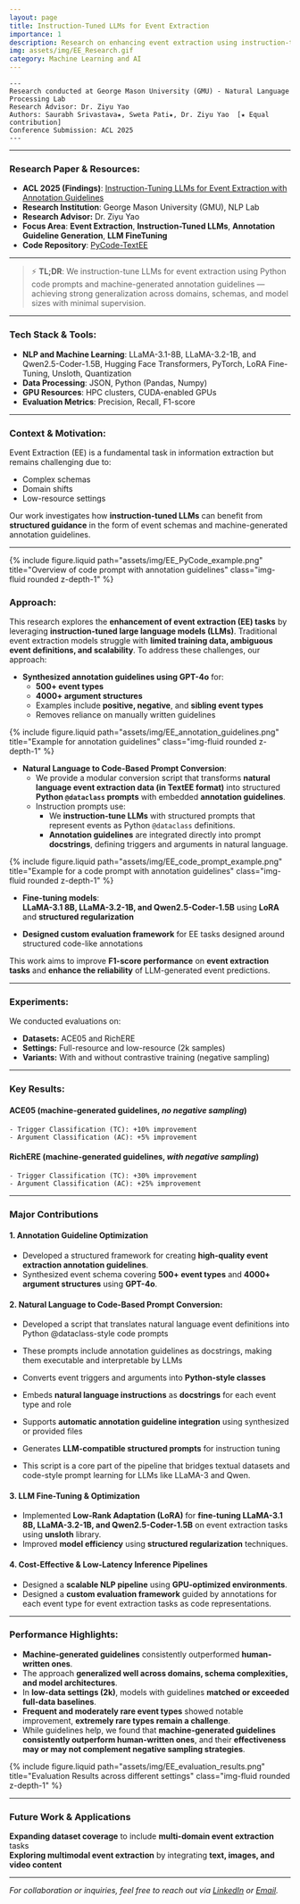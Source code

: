 ```yaml
---
layout: page
title: Instruction-Tuned LLMs for Event Extraction
importance: 1
description: Research on enhancing event extraction using instruction-tuned large language models (LLMs), optimizing annotation guidelines, and improving fine-tuning techniques for NLP tasks.
img: assets/img/EE_Research.gif
category: Machine Learning and AI
---
```

    ---
    Research conducted at George Mason University (GMU) - Natural Language Processing Lab
    Research Advisor: Dr. Ziyu Yao
    Authors: Saurabh Srivastava★, Sweta Pati★, Dr. Ziyu Yao  [★ Equal contribution]
    Conference Submission: ACL 2025
    ---

---

### **Research Paper & Resources:**
- **ACL 2025 (Findings)**: <a href="https://aclanthology.org/2025.findings-acl.677/" target="_blank">Instruction-Tuning LLMs for Event Extraction with Annotation Guidelines</a>
- **Research Institution**: George Mason University (GMU), NLP Lab 
- **Research Advisor:** Dr. Ziyu Yao
- **Focus Area**: **Event Extraction**, **Instruction-Tuned LLMs**, **Annotation Guideline Generation**, **LLM FineTuning**
- **Code Repository**: <a href="https://github.com/Ziyu-Yao-NLP-Lab/PyCode-TextEE" target="_blank">PyCode-TextEE</a>

---

> ⚡ **TL;DR**: We instruction-tune LLMs for event extraction using Python code prompts and machine-generated annotation guidelines — achieving strong generalization across domains, schemas, and model sizes with minimal supervision.

---

### **Tech Stack & Tools:**
- **NLP and Machine Learning**: LLaMA-3.1-8B, LLaMA-3.2-1B, and Qwen2.5-Coder-1.5B, Hugging Face Transformers, PyTorch, LoRA Fine-Tuning, Unsloth, Quantization
- **Data Processing**: JSON, Python (Pandas, Numpy)
- **GPU Resources**: HPC clusters, CUDA-enabled GPUs
- **Evaluation Metrics**: Precision, Recall, F1-score

---

### **Context & Motivation:**
Event Extraction (EE) is a fundamental task in information extraction but remains challenging due to:
- Complex schemas  
- Domain shifts  
- Low-resource settings  

Our work investigates how **instruction-tuned LLMs** can benefit from **structured guidance** in the form of event schemas and machine-generated annotation guidelines.

---

<div class="row justify-content-sm-center">
    <div class="col-sm mt-3 mt-md-0">
        {% include figure.liquid path="assets/img/EE_PyCode_example.png" title="Overview of code prompt with annotation guidelines" class="img-fluid rounded z-depth-1" %}
    </div>
</div>

### **Approach:**

This research explores the **enhancement of event extraction (EE) tasks** by leveraging **instruction-tuned large language models (LLMs)**. Traditional event extraction models struggle with **limited training data, ambiguous event definitions, and scalability**. To address these challenges, our approach:

- **Synthesized annotation guidelines using GPT-4o** for:
  - **500+ event types**
  - **4000+ argument structures**
  - Examples include **positive, negative**, and **sibling event types**
  - Removes reliance on manually written guidelines

<div class="row justify-content-sm-center">
    <div class="col-sm mt-3 mt-md-0">
        {% include figure.liquid path="assets/img/EE_annotation_guidelines.png" title="Example for annotation guidelines" class="img-fluid rounded z-depth-1" %}
    </div>
</div>
  
- **Natural Language to Code-Based Prompt Conversion**:
    - We provide a modular conversion script that transforms **natural language event extraction data (in TextEE format)** into structured **Python `@dataclass` prompts** with embedded **annotation guidelines**.
    - Instruction prompts use:
        - We **instruction-tune LLMs** with structured prompts that represent events as Python `@dataclass` definitions.
        - **Annotation guidelines** are integrated directly into prompt **docstrings**, defining triggers and arguments in natural language.

<div class="row justify-content-sm-center">
    <div class="col-sm mt-3 mt-md-0">
        {% include figure.liquid path="assets/img/EE_code_prompt_example.png" title="Example for a code prompt with annotation guidelines" class="img-fluid rounded z-depth-1" %}
    </div>
</div>

- **Fine-tuning models**:  
  **LLaMA-3.1 8B, LLaMA-3.2-1B, and Qwen2.5-Coder-1.5B** using **LoRA** and **structured regularization**

- **Designed custom evaluation framework** for EE tasks designed around structured code-like annotations

This work aims to improve **F1-score performance** on **event extraction tasks** and **enhance the reliability** of LLM-generated event predictions.

---

### **Experiments:**

We conducted evaluations on:
- **Datasets:** ACE05 and RichERE  
- **Settings:** Full-resource and low-resource (2k samples)  
- **Variants:** With and without contrastive training (negative sampling)

---

### **Key Results:**

#### ACE05 (machine-generated guidelines, *no negative sampling*)
    - Trigger Classification (TC): +10% improvement  
    - Argument Classification (AC): +5% improvement  

#### RichERE (machine-generated guidelines, *with negative sampling*)
    - Trigger Classification (TC): +30% improvement  
    - Argument Classification (AC): +25% improvement  

---

### **Major Contributions**

#### **1. Annotation Guideline Optimization**
- Developed a structured framework for creating **high-quality event extraction annotation guidelines**.
- Synthesized event schema covering **500+ event types** and **4000+ argument structures** using **GPT-4o**.

#### **2. Natural Language to Code-Based Prompt Conversion:**
- Developed a script that translates natural language event definitions into Python @dataclass-style code prompts
- These prompts include annotation guidelines as docstrings, making them executable and interpretable by LLMs
- Converts event triggers and arguments into **Python-style classes**
- Embeds **natural language instructions** as **docstrings** for each event type and role
- Supports **automatic annotation guideline integration** using synthesized or provided files
- Generates **LLM-compatible structured prompts** for instruction tuning

- This script is a core part of the pipeline that bridges textual datasets and code-style prompt learning for LLMs like LLaMA-3 and Qwen.

#### **3. LLM Fine-Tuning & Optimization**
- Implemented **Low-Rank Adaptation (LoRA)** for **fine-tuning LLaMA-3.1 8B, LLaMA-3.2-1B, and Qwen2.5-Coder-1.5B** on event extraction tasks using **unsloth** library.
- Improved **model efficiency** using **structured regularization** techniques.

#### **4. Cost-Effective & Low-Latency Inference Pipelines**
- Designed a **scalable NLP pipeline** using **GPU-optimized environments**.
- Designed a **custom evaluation framework** guided by annotations for each event type for event extraction tasks as code representations.

---

### **Performance Highlights:**
- **Machine-generated guidelines** consistently outperformed **human-written ones**.  
- The approach **generalized well across domains, schema complexities, and model architectures**.  
- In **low-data settings (2k)**, models with guidelines **matched or exceeded full-data baselines**.  
- **Frequent and moderately rare event types** showed notable improvement, **extremely rare types remain a challenge**.  
- While guidelines help, we found that **machine-generated guidelines consistently outperform human-written ones**, and their **effectiveness may or may not complement negative sampling strategies**.  

<div class="row justify-content-sm-center">
    <div class="col-sm mt-3 mt-md-0">
        {% include figure.liquid path="assets/img/EE_evaluation_results.png" title="Evaluation Results across different settings" class="img-fluid rounded z-depth-1" %}
    </div>
</div>

---

### **Future Work & Applications**
**Expanding dataset coverage** to include **multi-domain event extraction** tasks  
**Exploring multimodal event extraction** by integrating **text, images, and video content**  

---

*For collaboration or inquiries, feel free to reach out via [LinkedIn](https://www.linkedin.com/in/sweta-pati/) or [Email](mailto:spati@gmu.edu).*